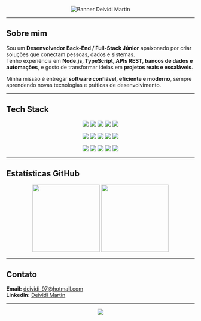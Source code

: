 <!-- Banner profissional -->
<p align="center">
  <img src="https://capsule-render.vercel.app/api?type=waving&color=0:2b5876,100:4e4376&height=150&section=header&text=Deividi%20Martin&fontSize=36&fontAlignY=35&desc=Desenvolvedor%20Back-End%20/Full-Stack&descAlignY=55&descAlign=50" alt="Banner Deividi Martin">
</p>

---

## Sobre mim 

Sou um **Desenvolvedor Back-End / Full-Stack Júnior** apaixonado por criar soluções que conectam pessoas, dados e sistemas.  
Tenho experiência em **Node.js, TypeScript, APIs REST, bancos de dados e automações**, e gosto de transformar ideias em **projetos reais e escaláveis**.  

Minha missão é entregar **software confiável, eficiente e moderno**, sempre aprendendo novas tecnologias e práticas de desenvolvimento.

---

## Tech Stack

<p align="center">
  <!-- Front-end -->
  <img src="https://img.shields.io/badge/HTML5-E34F26?style=for-the-badge&logo=html5&logoColor=white" />
  <img src="https://img.shields.io/badge/CSS3-1572B6?style=for-the-badge&logo=css3&logoColor=white" />
  <img src="https://img.shields.io/badge/JavaScript-F7DF1E?style=for-the-badge&logo=javascript&logoColor=black" />
  <img src="https://img.shields.io/badge/React-20232A?style=for-the-badge&logo=react&logoColor=61DAFB" />
  <img src="https://img.shields.io/badge/TailwindCSS-06B6D4?style=for-the-badge&logo=tailwind-css&logoColor=white" />
</p>
<p align="center">
  <!-- Back-end -->
  <img src="https://img.shields.io/badge/Node.js-43853D?style=for-the-badge&logo=node.js&logoColor=white" />
  <img src="https://img.shields.io/badge/TypeScript-3178C6?style=for-the-badge&logo=typescript&logoColor=white" />
  <img src="https://img.shields.io/badge/Express.js-000000?style=for-the-badge&logo=express&logoColor=white" />
  <img src="https://img.shields.io/badge/SQLite-07405E?style=for-the-badge&logo=sqlite&logoColor=white" />
  <img src="https://img.shields.io/badge/MySQL-005C84?style=for-the-badge&logo=mysql&logoColor=white" />
</p>
<p align="center">
  <!-- DevOps / Outros -->
  <img src="https://img.shields.io/badge/Git-F05032?style=for-the-badge&logo=git&logoColor=white" />
  <img src="https://img.shields.io/badge/GitHub-181717?style=for-the-badge&logo=github&logoColor=white" />
  <img src="https://img.shields.io/badge/Docker-2496ED?style=for-the-badge&logo=docker&logoColor=white" />
  <img src="https://img.shields.io/badge/Linux-FCC624?style=for-the-badge&logo=linux&logoColor=black" />
  <img src="https://img.shields.io/badge/Electron-47848F?style=for-the-badge&logo=electron&logoColor=white" />
</p>


---

## Estatísticas GitHub

<p align="center">
  <img height="180em" src="https://github-readme-stats.vercel.app/api?username=DeividiMartin&show_icons=true&theme=radical&include_all_commits=true&count_private=true"/>
  <img height="180em" src="https://github-readme-stats.vercel.app/api/top-langs/?username=DeividiMartin&layout=compact&langs_count=7&theme=radical"/>
</p>

---

## Contato

**Email:** deividi_97@hotmail.com  
**LinkedIn:** [Deividi Martin](https://www.linkedin.com/in/deividi-martin-4b02391a3/)  

---

<p align="center">
  <img src="https://capsule-render.vercel.app/api?type=waving&color=0:2b5876,100:4e4376&height=100&section=footer"/>
</p>
